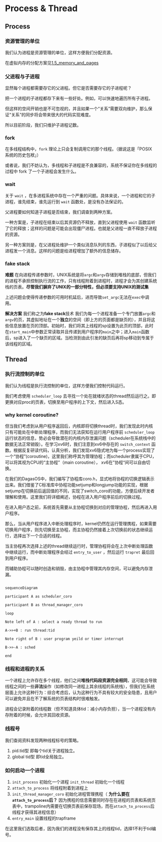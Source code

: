# Process & Thread

## Process

### 资源管理的单位

我们认为进程是资源管理的单位，这样方便我们分配资源。

在虚拟内存的分配方案见[1.5_memory_and_pages](1.5_memory_and_pages.md)

### 父进程与子进程

显然每个进程都需要存它的父进程。但它是否需要存它的子进程呢？

把一个进程的子进程都存下来有一些好处。例如，可以快速地遍历所有子进程。

但这样的空间开销也是不可忽视的，并且如果一个“关系”需要双向维护，那么保证“关系”的同步将会带来很大的代码实现难度。

所以目前阶段，我们只维护子进程记数。

### fork

在多线程结构中，``fork`` 理论上只会复制调用它的那个线程。（据说这是「POSIX 系统的历史包袱」）

或者说，我们不妨认为，多线程和子进程是不良兼容的，系统不保证你在多线程的过程中 fork 了一个子进程会发生什么。

### wait

关于 ``wait`` ，在多进程系统中存在一个严重的问题。具体来说，一个进程和它的子进程，谁先结束，谁先运行到 ``wait`` 函数处，是没有办法保证的。

父进程要如何知道子进程是否结束，我们调查到两种方案。

一种方案是，子进程在结束以后其资源仍不释放，直到父进程使用 ``wait`` 函数监听了它的释放；这样的问题是可能会出现僵尸进程。也就是父进程一直不释放子进程的资源。

另一种方案则是，在父进程处维护一个类似消息队列的东西，子进程似了以后给父进程发一个消息。这样的问题是给进程增加了额外的信息储存。 

### fake stack

**难题** 在向进程传递参数时，UNIX系统是将``argc``和``argv``存储到堆栈的底部，但我们的进程不承担控制执行流的工作，只有线程附着到进程时，进程才会为其创建系统栈的页表。**尽管我们摒弃了UNIX的一部分特性，但必须要支持UNIX的测试集**

上述问题会使得传递参数的可用时机延后，进而导致``set_argc``无法在``exec``中调用。

**解决方案** 我们称之为**fake stack**技术 我们为每一个进程准备一个专门放置``argc``和``argv``的页，其虚拟地址在一个**独立**的空间（即上方的页面都是缺页的），并且将这些信息放置在页的顶部。初始时，我们将其上线程的sp设置为此页的顶部，此时在``start_main``中参数正常读取并且传递到用户程序的``main``之中；进入``main``函数后，sp进入了一个缺页的区域。当检测到由此引发的缺页后再将sp移动到专属于该线程的区域。

## Thread

### 执行流控制的单位

我们认为线程是执行流控制的单位，这样方便我们控制代码运行。

我们考虑使用 ``scheduler_loop`` 去寻找一个处在就绪状态的thread然后运行之。即更换对应proc的页表，切换至用户程序的上下文，然后进入S态。

### why kernel coroutine? 

但当我们考虑到从用户程序返回后，内核即将切换thread时，我们发现此时内核只有可能处在中断处理程序，而我们无法获知在运行用户程序前 ``scheduler_loop`` 运行状态的信息，势必会导致潜在的内核内存泄漏问题（scheduler在系统栈中的数据无法正常销毁）。在学习xv6时，我们注意到xv6中存在的 ``switch_context`` 函数。根据反复研读代码，认真分析，我们发现xv6隐式地为每一个process实现了一个“协程”(coroutine)，这里我们称呼其为管理协程；而scheduler隶属于CPU，可以将其视为CPU的“主协程”（main coroutine）， xv6在”协程“间可以自由切换。

在我们的DagasOS中，我们编写了协程库coro.h，显式地将协程的切换逻辑表示出来。我们借鉴了C标准库中协程功能setjump和longjump功能的实现，根据setjump在切换前后返回值的不同，实现了switch_coro的功能，方便后续开发者理解和使用。这里我们将详细阐述，协程在进入用户程序前后的切换过程。

在进入用户态之前，系统首先需要从主协程切换到对应的管理协程，然后再进入用户程序。

那么，当从用户程序进入中断处理程序时，kernel仍然在运行管理携程，如果需要切换用户程序，则先切换至主协程，而主协程仍然接着上次切换前的状态继续运行，选择出下一个合适的线程。

当主协程再次选择上述的thread继续运行时，管理协程将会在上次中断处理函数中继续运行，而中断处理程序会经过 ``entry_to_user`` ，然后运行 ``trapret`` 最后回到用户程序。

而辅助协程可以随时创造和销毁，由主协程中管理其内存空间，可以避免内存泄漏。

``` mermaid

sequenceDiagram

participant A as scheduler_coro

participant B as thread_manager_coro

loop

Note left of A : select a ready thread to run 

A->>+B : run thread:tid

Note right of B : user program yeild or timer interrupt

B->>-A : sched

end
```

### 线程和进程的关系

一个进程上允许存在多个线程，他们之间**堆栈代码段资源完全相同**，这可能会导致线程之间的一些**非法**操作（如修改同一进程上其余线程的系统栈），但我们在系统层面上允许这种行为：综合考虑后，认为这种行为不具有较大的安全隐患，且用户可以避免并且在不了解系统的页表结构时很难触发。

进程会记录附着的线程数（但不知道具体tid：减小内存负担），当一个进程没有内存附着的时候，会允许其回收资源。

### 线程号

我们查阅资料发现两种线程标号的策略。
1) pid.tid型 即每个tid关于进程独立。
2) global tid型 即tid全局独立。


### 如何启动一个进程

1) ``init_process`` 初始化一个进程 ``init_thread`` 初始化一个线程
2) ``attach_to_process`` 将线程附着到进程上
3) ``init_thread_manager_coro`` 初始化进程管理携程（ **为什么要在``attach_to_process``后？** 因为携程的信息需要同时存在在进程的页表和系统页表中，trampoline内需要在切换页表前保存现场，而在``attach_to_process``后线程才获得其进程信息）
4) ``entry_main`` 设置线程的trapframe

在这里我们选取后者，因为我们的进程没有保存其上的线程tid，选择1不利于tid编号。
